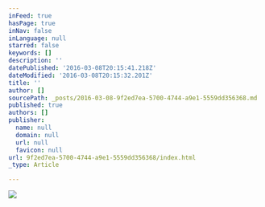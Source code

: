 ```yaml
---
inFeed: true
hasPage: true
inNav: false
inLanguage: null
starred: false
keywords: []
description: ''
datePublished: '2016-03-08T20:15:41.218Z'
dateModified: '2016-03-08T20:15:32.201Z'
title: ''
author: []
sourcePath: _posts/2016-03-08-9f2ed7ea-5700-4744-a9e1-5559dd356368.md
published: true
authors: []
publisher:
  name: null
  domain: null
  url: null
  favicon: null
url: 9f2ed7ea-5700-4744-a9e1-5559dd356368/index.html
_type: Article

---
```

![](https://the-grid-user-content.s3-us-west-2.amazonaws.com/cba24c50-3ee7-4f5c-8300-b00ca6dc98b9.gif)